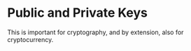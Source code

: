 # Public and Private Keys

This is important for cryptography, and by extension, also for cryptocurrency.

